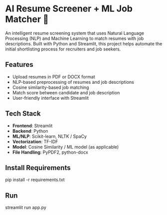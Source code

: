 # AI Resume Screener + ML Job Matcher 🎯
An intelligent resume screening system that uses Natural Language Processing (NLP) and Machine Learning to match resumes with job descriptions. Built with Python and Streamlit, this project helps automate the initial shortlisting process for recruiters and job seekers.

## Features
- Upload resumes in PDF or DOCX format
- NLP-based preprocessing of resumes and job descriptions
- Cosine similarity-based job matching
- Match score between candidate and job description
- User-friendly interface with Streamlit

## Tech Stack
- **Frontend**: Streamlit
- **Backend**: Python
- **ML/NLP**: Scikit-learn, NLTK / SpaCy
- **Vectorization**: TF-IDF
- **Model**: Cosine Similarity / ML model (as applicable)
- **File Handling**: PyPDF2, python-docx

## Install Requirements
pip install -r requirements.txt

## Run 
streamlit run app.py




